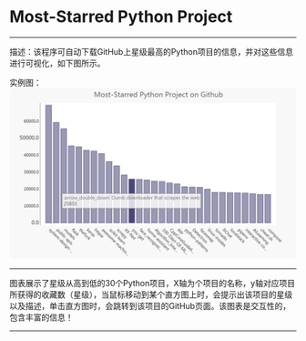 # Most-Starred Python Project
***
描述：该程序可自动下载GitHub上星级最高的Python项目的信息，并对这些信息进行可视化，如下图所示。

实例图：
![picture](https://raw.githubusercontent.com/jc-LeeHub/Python-Learning/master/Most-Starred%20Python%20Project/python_repos.png)
****
   图表展示了星级从高到低的30个Python项目，X轴为个项目的名称，y轴对应项目所获得的收藏数（星级），当鼠标移动到某个直方图上时，会提示出该项目的星级以及描述，单击直方图时，会跳转到该项目的GitHub页面。该图表是交互性的，包含丰富的信息！
***
